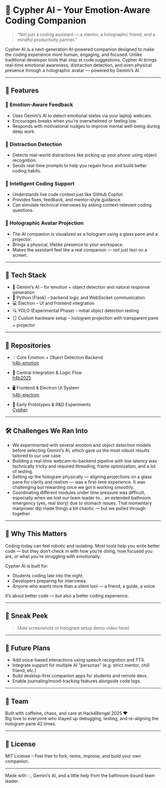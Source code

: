 # 🤖 Cypher AI – Your Emotion-Aware Coding Companion

> “Not just a coding assistant — a mentor, a holographic friend, and a mindful productivity partner.”

Cypher AI is a next-generation AI-powered companion designed to make the coding experience more human, engaging, and focused. Unlike traditional developer tools that stop at code suggestions, Cypher AI brings real-time emotional awareness, distraction detection, and even physical presence through a holographic avatar — powered by Gemini’s AI.

---

## 🚀 Features

### 🧠 Emotion-Aware Feedback
- Uses Gemini’s AI to detect emotional states via your laptop webcam.
- Encourages breaks when you're overwhelmed or feeling low.
- Responds with motivational nudges to improve mental well-being during deep work.

### 📵 Distraction Detection
- Detects real-world distractions like picking up your phone using object recognition.
- Sends real-time prompts to help you regain focus and build better coding habits.

### 💬 Intelligent Coding Support
- Understands live code context just like GitHub Copilot.
- Provides fixes, feedback, and mentor-style guidance.
- Can simulate technical interviews by asking context-relevant coding questions.

### 🌈 Holographic Avatar Projection
- The AI companion is visualized as a hologram using a glass pane and a projector.
- Brings a physical, lifelike presence to your workspace.
- Makes the assistant feel like a real companion — not just text on a screen.

---

## 🧩 Tech Stack

- 🧠 Gemini’s AI – for emotion + object detection and natural response generation
- 🧪 Python (Flask) – backend logic and WebSocket communication
- 💻 Electron – UI and frontend integration
- 🔍 YOLO (Experimental Phase) – initial object detection testing
- 🪞 Custom hardware setup – hologram projection with transparent pane + projector

---

## 🔗 Repositories

- 💡 Core Emotion + Object Detection Backend  
  [h4b-emotion](https://github.com/subh05sus/h4b-emotion)

- 🧠 Central Integration & Logic Flow  
  [h4b2025](https://github.com/subh05sus/h4b2025)

- 🖥️ Frontend & Electron UI System  
  [h4b-electron](https://github.com/subh05sus/h4b-electron)

- 🧪 Early Prototypes & R&D Experiments  
  [Cypher](https://github.com/heysubinoy/Cypher)

---

## 🛠 Challenges We Ran Into

- We experimented with several emotion and object detection models before selecting Gemini’s AI, which gave us the most robust results tailored to our use case.
- Building a real-time webcam-to-backend pipeline with low latency was technically tricky and required threading, frame optimization, and a lot of testing.
- Setting up the hologram physically — aligning projections on a glass pane for clarity and realism — was a first-time experience. It was challenging but rewarding once we got it working smoothly.
- Coordinating different modules under time pressure was difficult, especially when we lost our team leader to… an extended bathroom emergency (yes, real story) due to stomach issues. That momentary manpower dip made things a bit chaotic — but we pulled through together.

---

## 🎯 Why This Matters

Coding today can feel robotic and isolating. Most tools help you write better code — but they don’t check in with how you’re doing, how focused you are, or what you're struggling with emotionally.

Cypher AI is built for:
- Students coding late into the night.
- Developers preparing for interviews.
- Anyone who wants more than a silent tool — a friend, a guide, a voice.

It’s about better code — but also a better coding experience.

---

## 📸 Sneak Peek

> (Add screenshots or hologram setup demo video here)

---

## 🔮 Future Plans

- Add voice-based interactions using speech recognition and TTS.
- Integrate support for multiple AI “personas” (e.g. strict mentor, chill friend, etc.)
- Build desktop-first companion apps for students and remote devs.
- Enable journaling/mood-tracking features alongside code logs.

---

## 👥 Team

Built with caffeine, chaos, and care at Hack4Bengal 2025 ❤️  
Big love to everyone who stayed up debugging, testing, and re-aligning the hologram pane 42 times.

---

## 📄 License

MIT License – Feel free to fork, remix, improve, and build your own companion.

---

Made with 💡, Gemini’s AI, and a little help from the bathroom-bound team leader.
